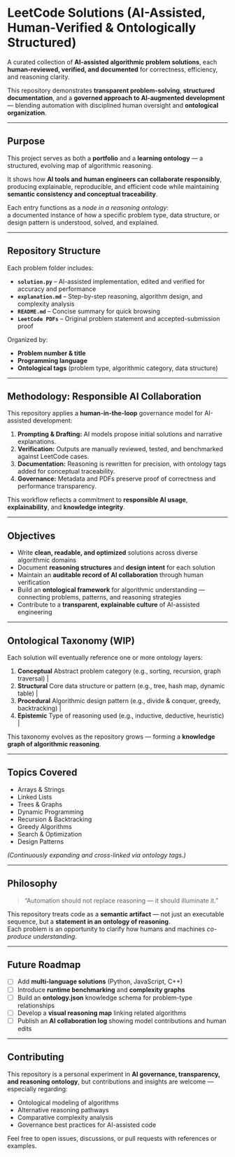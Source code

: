 # LeetCode Solutions (AI-Assisted, Human-Verified & Ontologically Structured)

A curated collection of **AI-assisted algorithmic problem solutions**, each **human-reviewed, verified, and documented** for correctness, efficiency, and reasoning clarity.  

This repository demonstrates **transparent problem-solving**, **structured documentation**, and a **governed approach to AI-augmented development** — blending automation with disciplined human oversight and **ontological organization**.

---

## Purpose

This project serves as both a **portfolio** and a **learning ontology** — a structured, evolving map of algorithmic reasoning.  

It shows how **AI tools and human engineers can collaborate responsibly**, producing explainable, reproducible, and efficient code while maintaining **semantic consistency and conceptual traceability**.  

Each entry functions as a *node in a reasoning ontology*:  
a documented instance of how a specific problem type, data structure, or design pattern is understood, solved, and explained.

---

## Repository Structure

Each problem folder includes:

- **`solution.py`** – AI-assisted implementation, edited and verified for accuracy and performance  
- **`explanation.md`** – Step-by-step reasoning, algorithm design, and complexity analysis  
- **`README.md`** – Concise summary for quick browsing  
- **`LeetCode PDFs`** – Original problem statement and accepted-submission proof  

Organized by:
- **Problem number & title**
- **Programming language**
- **Ontological tags** (problem type, algorithmic category, data structure)

---

## Methodology: Responsible AI Collaboration

This repository applies a **human-in-the-loop** governance model for AI-assisted development:

1. **Prompting & Drafting:** AI models propose initial solutions and narrative explanations.  
2. **Verification:** Outputs are manually reviewed, tested, and benchmarked against LeetCode cases.  
3. **Documentation:** Reasoning is rewritten for precision, with ontology tags added for conceptual traceability.  
4. **Governance:** Metadata and PDFs preserve proof of correctness and performance transparency.  

This workflow reflects a commitment to **responsible AI usage**, **explainability**, and **knowledge integrity**.

---

## Objectives

- Write **clean, readable, and optimized** solutions across diverse algorithmic domains  
- Document **reasoning structures** and **design intent** for each solution  
- Maintain an **auditable record of AI collaboration** through human verification  
- Build an **ontological framework** for algorithmic understanding — connecting problems, patterns, and reasoning strategies  
- Contribute to a **transparent, explainable culture** of AI-assisted engineering  

---

## Ontological Taxonomy (WIP)

Each solution will eventually reference one or more ontology layers:

1. **Conceptual** Abstract problem category (e.g., sorting, recursion, graph traversal) |
2. **Structural** Core data structure or pattern (e.g., tree, hash map, dynamic table) |
3. **Procedural** Algorithmic design pattern (e.g., divide & conquer, greedy, backtracking) |
4. **Epistemic** Type of reasoning used (e.g., inductive, deductive, heuristic) |

This taxonomy evolves as the repository grows — forming a **knowledge graph of algorithmic reasoning**.

---

## Topics Covered

- Arrays & Strings  
- Linked Lists  
- Trees & Graphs  
- Dynamic Programming  
- Recursion & Backtracking  
- Greedy Algorithms  
- Search & Optimization  
- Design Patterns  

*(Continuously expanding and cross-linked via ontology tags.)*

---

## Philosophy

> “Automation should not replace reasoning — it should illuminate it.”

This repository treats code as a **semantic artifact** — not just an executable sequence, but a **statement in an ontology of reasoning**.  
Each problem is an opportunity to clarify how humans and machines *co-produce understanding*.

---

## Future Roadmap

- [ ] Add **multi-language solutions** (Python, JavaScript, C++)  
- [ ] Introduce **runtime benchmarking** and **complexity graphs**  
- [ ] Build an **ontology.json** knowledge schema for problem-type relationships  
- [ ] Develop a **visual reasoning map** linking related algorithms  
- [ ] Publish an **AI collaboration log** showing model contributions and human edits  

---

## Contributing

This repository is a personal experiment in **AI governance, transparency, and reasoning ontology**, but contributions and insights are welcome — especially regarding:

- Ontological modeling of algorithms  
- Alternative reasoning pathways  
- Comparative complexity analysis  
- Governance best practices for AI-assisted code  

Feel free to open issues, discussions, or pull requests with references or examples.
